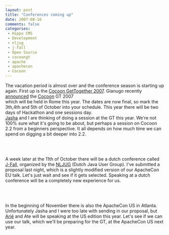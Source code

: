 ```yaml
---
layout: post
title: "Conferences coming up"
date: 2007-08-16
comments: false
categories:
 - Hippo CMS
 - Development
 - nljug
 - j-fall
 - Open Source
 - cocoongt
 - apache
 - apachecon
 - Cocoon
---
```


<div class='post'>
<p>The vacation period is almost over and the conference season is starting up again.  First up is the <a href="http://www.cocoongt.org/" target="_blank">Cocoon GetTogether 2007</a>. Gianugo recently <a href="http://marc.info/?l=xml-cocoon-users&m=118660680623150&w=2" target="_blank">announced</a> the <a href="http://cocoon.apache.org/" target="_blank">Cocoon</a> GT 2007<br/>which will be held in Rome this year. The dates are now final, so mark the 3th,4th and 5th of October into your schedule. This year there will be two days of Hackathon and one sessions day.<br/><a href="http://blogs.hippo.nl/jasha/" target="_blank">Jasha</a> and I are thinking of doing a session at the GT this year. We're not 100% sure what it's going to be about, but perhaps a session on Cocoon 2.2 from a beginners perspective. It all depends on how much time we can spend on digging a bit deeper into 2.2.</p><br/><br/><p>A week later at the 11th of October there will be a dutch conference called <a href="http://www.nljug.org/pages/events/content/jfall_2007/" target="_blank">J-Fall</a>, organized by the <a href="http://www.nljug.org/" target="_blank">NLJUG</a> (Dutch Java User Group). I've submitted a proposal last night, which is a slightly modified version of our ApacheCon EU talk. Let's just wait and see if it gets selected. Speaking at a dutch conference will be a completely new experience for us.</p><br/><br/><p>In the beginning of November there is also the ApacheCon US in Atlanta. Unfortunately Jasha and I were too late with sending in our proposal, but <a href="http://blogs.hippo.nl/arje/" target="_blank">Arjé</a> and Ate will be speaking at the US edition this year. Let's see if we can use our talk, which we'll be preparing for the GT,  at the ApacheCon US next year.</p><br/><br/></div>
